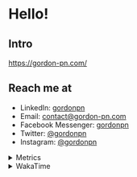 # Hello!

## Intro

<https://gordon-pn.com/>

## Reach me at

- LinkedIn: [gordonpn](https://www.linkedin.com/in/gordonpn/)
- Email: [contact@gordon-pn.com](mailto:contact@gordon-pn.com)
- Facebook Messenger: [gordonpn](https://www.messenger.com/t/Gordonpn)
- Twitter: [@gordonpn](https://twitter.com/Gordonpn)
- Instagram: [@gordonpn](https://www.instagram.com/gordonpn/)

<details>
  <summary>Metrics</summary>

  <img align="center" src="https://github.com/gordonpn/gordonpn/blob/master/github-metrics.svg" alt="GitHub Metrics">

</details>

<details>
  <summary>WakaTime</summary>

  <!--START_SECTION:waka-->
📊 **This Week I Spent My Time On** 

```text
💬 Programming Languages: 
MDX                      3 hrs 30 mins       █████████░░░░░░░░░░░░░░░░   36.88 % 
Java                     3 hrs 15 mins       █████████░░░░░░░░░░░░░░░░   34.11 % 
Brazil Dependency Config 1 hr 9 mins         ███░░░░░░░░░░░░░░░░░░░░░░   12.16 % 
JavaScript               50 mins             ██░░░░░░░░░░░░░░░░░░░░░░░   08.86 % 
Markdown                 16 mins             █░░░░░░░░░░░░░░░░░░░░░░░░   02.85 % 

🔥 Editors: 
IntelliJ IDEA            9 hrs 13 mins       ████████████████████████░   96.84 % 
VS Code                  18 mins             █░░░░░░░░░░░░░░░░░░░░░░░░   03.16 % 
```


 Last Updated on 30/12/2024 10:24:03 UTC
<!--END_SECTION:waka-->
</details>
